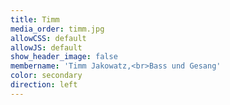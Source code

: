 ```yaml
---
title: Timm
media_order: timm.jpg
allowCSS: default
allowJS: default
show_header_image: false
membername: 'Timm Jakowatz,<br>Bass und Gesang'
color: secondary
direction: left
---
```


